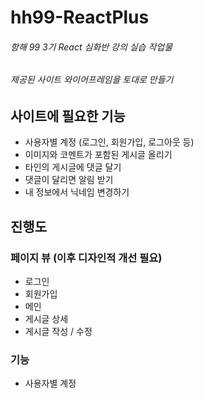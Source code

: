 # hh99-ReactPlus
###### 항해 99 3기 React 심화반 강의 실습 작업물
###### 제공된 사이트 와이어프레임을 토대로 만들기

## 사이트에 필요한 기능
- 사용자별 계정 (로그인, 회원가입, 로그아웃 등)
- 이미지와 코멘트가 포함된 게시글 올리기
- 타인의 게시글에 댓글 달기 
- 댓글이 달리면 알림 받기
- 내 정보에서 닉네임 변경하기

## 진행도
### 페이지 뷰 (이후 디자인적 개선 필요)
- 로그인
- 회원가입
- 메인
- 게시글 상세
- 게시글 작성 / 수정


### 기능
- 사용자별 계정
